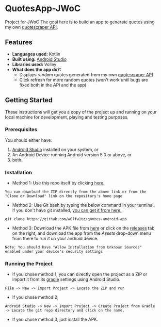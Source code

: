 # QuotesApp-JWoC
Project for JWoC
The goal here is to build an app to generate quotes using my own [quotescraper API](https://github.com/w0lfw1tz/quotescraper).

## Features
- **Languages used:** Kotlin
- **Built using:** [Android Studio](https://developer.android.com/studio?hl=en)
- **Libraries used:** Volley
- **What does the app do?:**
  - Displays random quotes generated from my own [quotescraper API](https://github.com/w0lfw1tz/quotescraper)
  - Click refresh for more random quotes (won't work until bugs are fixed both in the API and the app)
  
## Getting Started

These instructions will get you a copy of the project up and running on your local machine for development, playing and testing purposes.

### Prerequisites

You should either have:
1. [Android Studio](https://developer.android.com/studio?hl=en) installed on your system, or
2. An Android Device running Android version 5.0 or above, or
3. both.

### Installation

* Method 1: Use this repo itself by clicking [here.](https://github.com/w0lfw1tz/quotes-android-app/archive/master.zip)

```
You can download the ZIP directly from the above link or from the "Clone or Download" link on the repository's home page
```
* Method 2: Use Git bash by typing the below command in your terminal. If you don't have git installed, [you can get it from here.](https://git-scm.com/downloads)
```
git clone https://github.com/w0lfw1tz/quotes-android-app
```
* Method 3: Download the APK file from [here](https://github.com/w0lfw1tz/quotes-android-app/releases/download/1.0/quotes.apk) or click on the [releases](https://github.com/w0lfw1tz/quotes-android-app/releases) tab on the right, and download the app from the _Assets_ drop-down menu from there to run it on your android device.
```
Note: You should have "Allow Installation from Unknown Sources" enabled under your device's security settings
```

### Running the Project

* If you chose method 1, you can directly open the project as a ZIP or import it from its [gradle](https://gradle.org/) settings using Android Studio.
```
File -> New -> Import Project -> Locate the ZIP and run
```
* If you chose method 2,
```
Android Studio -> New -> Import Project -> Create Project from Gradle -> Locate the git repo directory and click on the name.
```
* If you chose method 3, just install the APK.

